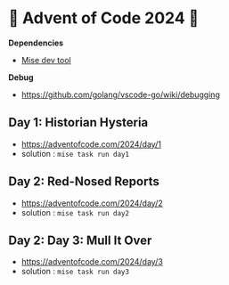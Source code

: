 # 🎄 Advent of Code 2024 🎅

**Dependencies**

- [Mise dev tool](https://github.com/jdx/mise)

**Debug**

- https://github.com/golang/vscode-go/wiki/debugging

## Day 1: Historian Hysteria

- https://adventofcode.com/2024/day/1
- solution : `mise task run day1`

## Day 2: Red-Nosed Reports

- https://adventofcode.com/2024/day/2
- solution : `mise task run day2`

## Day 2: Day 3: Mull It Over

- https://adventofcode.com/2024/day/3
- solution : `mise task run day3`
